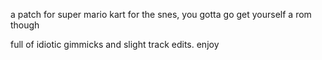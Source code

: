 a patch for super mario kart for the snes, you gotta go get yourself a rom though

full of idiotic gimmicks and slight track edits. enjoy
